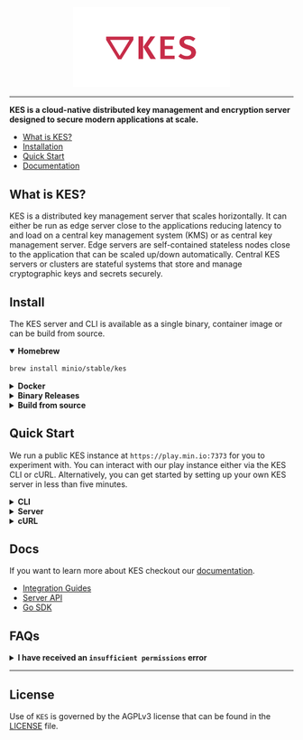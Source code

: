 <p align="center">
  <img src='.github/logo.svg?sanitize=true' width='55%'>
</p>

***

**KES is a cloud-native distributed key management and encryption server designed to secure modern applications at scale.**

 - [What is KES?](#what-is-kes)
 - [Installation](#install)
 - [Quick Start](#quick-start)
 - [Documentation](#docs)
 
## What is KES?

KES is a distributed key management server that scales horizontally. It can either be run as edge server close to the applications
reducing latency to and load on a central key management system (KMS) or as central key management server. Edge servers are
self-contained stateless nodes close to the application that can be scaled up/down automatically. Central KES servers or clusters
are stateful systems that store and manage cryptographic keys and secrets securely.

## Install

The KES server and CLI is available as a single binary, container image or can be build from source.

<details open="true"><summary><b><a name="homebrew">Homebrew</a></b></summary>

```sh
brew install minio/stable/kes
```
</details>

<details><summary><b><a name="docker">Docker</a></b></summary>

Pull the latest release via:
```
docker pull minio/kes
```
</details>

<details><summary><b><a name="binary-releases">Binary Releases</a></b></summary>

| OS       | ARCH    | Binary                                                                                       |
|:--------:|:-------:|:--------------------------------------------------------------------------------------------:|
| Linux    | amd64   | [linux-amd64](https://github.com/minio/kes/releases/latest/download/kes-linux-amd64)         |
| Linux    | arm64   | [linux-arm64](https://github.com/minio/kes/releases/latest/download/kes-linux-arm64)         |
| Linux    | ppc64le | [linux-ppc64le](https://github.com/minio/kes/releases/latest/download/kes-linux-ppc64le)     |
| Linux    | s390x   | [linux-s390x](https://github.com/minio/kes/releases/latest/download/kes-linux-s390x)         |
| Apple M1 | arm64   | [darwin-arm64](https://github.com/minio/kes/releases/latest/download/kes-darwin-arm64)       |
| Apple    | amd64   | [darwin-amd64](https://github.com/minio/kes/releases/latest/download/kes-darwin-amd64)       |
| Windows  | amd64   | [windows-amd64](https://github.com/minio/kes/releases/latest/download/kes-windows-amd64.exe) |

You can also verify the binary with [minisign](https://jedisct1.github.io/minisign/) by downloading the corresponding [`.minisig`](https://github.com/minio/kes/releases/latest) signature file. Then run:
```
minisign -Vm kes-<OS>-<ARCH> -P RWTx5Zr1tiHQLwG9keckT0c45M3AGeHD6IvimQHpyRywVWGbP1aVSGav
```
</details>   
   
<details><summary><b><a name="build-from-source">Build from source</a></b></summary>

Download and install the binary via your Go toolchain:

```sh
go install github.com/minio/kes/cmd/kes@latest
```

</details>
   
## Quick Start
   
We run a public KES instance at `https://play.min.io:7373` for you to experiment with.
You can interact with our play instance either via the KES CLI or cURL. Alternatively, you can
get started by setting up your own KES server in less than five minutes.
   
<details><summary><b>CLI</b></summary>

#### 1. Configure CLI
We point the KES CLI to the KES server at `https://play.min.io:7373` and use the following API key:
```sh
export KES_SERVER=https://play.min.io:7373
export KES_API_KEY=kes:v1:AD9E7FSYWrMD+VjhI6q545cYT9YOyFxZb7UnjEepYDRc
```

#### 3. Create a Key
Next, we can create a new root encryption key - e.g. `my-key`.
```
kes key create my-key
```
> Note that creating a new key will fail with `key already exist` if it already exist.

#### 4. Generate a DEK
Now, you can use that key to derive a new data encryption keys (DEK).
```sh
kes key dek my-key
```
The plaintext part of the DEK would be used by an application to encrypt some data.
The ciphertext part of the DEK would be stored alongside the encrypted data for future
decryption.
   
</details>   
   
<details><summary><b>Server</b></summary>

For a quickstart setup take a look at our [FS guide](https://github.com/minio/kes/wiki/Filesystem-Keystore).
For further references checkout our list of key store [guides](https://github.com/minio/kes/wiki#guides).
   
</details>
   
<details><summary><b>cURL</b></summary>

#### 1. Fetch Admin Credentials

As an initial step, you will need to download the private key and certificate
to authenticate to the KES server as the admin.
```sh
curl -sSL --tlsv1.2 \
   -O 'https://raw.githubusercontent.com/minio/kes/master/root.key' \
   -O 'https://raw.githubusercontent.com/minio/kes/master/root.cert'
```
   
#### 2. Create a Key   
Next, we can create a new root encryption key - e.g. `my-key`.
```sh
curl -sSL --tlsv1.3 \
    --key root.key \
    --cert root.cert \
    -X POST 'https://play.min.io:7373/v1/key/create/my-key'
```
> Note that creating a new key will fail with `key already exist` if it already exist.

#### 3. Generate a DEK
Now, you can use that key to derive a new data encryption keys (DEK).
```sh
curl -sSL --tlsv1.3 \
    --key root.key \
    --cert root.cert \
    --data '{}' \
    -X POST 'https://play.min.io:7373/v1/key/generate/my-key'
```
The plaintext part of the DEK would be used by an application to encrypt some data.
The ciphertext part of the DEK would be stored alongside the encrypted data for future
decryption.

#### 4. Further References
   
For a comprehensive list of REST API endpoints refer to the KES [API overview](https://github.com/minio/kes/wiki/Server-API).
   
</details>

## Docs

If you want to learn more about KES checkout our [documentation](https://github.com/minio/kes/wiki).
 - [Integration Guides](https://github.com/minio/kes/wiki#supported-kms-targets)
 - [Server API](https://github.com/minio/kes/wiki/Server-API)
 - [Go SDK](https://pkg.go.dev/github.com/minio/kes-go)

## FAQs

<details><summary><b>I have received an <code>insufficient permissions</code> error</b></summary>
   
This means that you are using a KES identity that is not allowed to perform a specific operation, like creating or listing keys.

The KES [admin identity](https://github.com/minio/kes/blob/6452cdc079dfae54e4a46102cb4622c80b99776f/server-config.yaml#L8)
can perform any general purpose API operation. You should never experience a `not authorized: insufficient permissions`
error when performing general purpose API operations using the admin identity.

In addition to the admin identity, KES supports a [policy-based](https://github.com/minio/kes/blob/6452cdc079dfae54e4a46102cb4622c80b99776f/server-config.yaml#L77) access control model.
You will receive a `not authorized: insufficient permissions` error in the following two cases:
1. **You are using a KES identity that is not assigned to any policy. KES rejects requests issued by unknown identities.**
   
   This can be fixed by assigning a policy to the identity. Checkout the [examples](https://github.com/minio/kes/blob/6452cdc079dfae54e4a46102cb4622c80b99776f/server-config.yaml#L79-L88).
2. **You are using a KES identity that is assigned to a policy but the policy either not allows or even denies the API call.**
   
   In this case, you have to grant the API permission in the policy assigned to the identity. Checkout the [list of APIs](https://github.com/minio/kes/wiki/Server-API#api-overview).
   For example, when you want to create a key you should allow the `/v1/key/create/<key-name>`. The `<key-name>` can either be a
   specific key name, like `my-key-1` or a pattern allowing arbitrary key names, like `my-key*`.
   
   Also note that deny rules take precedence over allow rules. Hence, you have to make sure that any deny pattern does not
   accidentally matches your API request.

</details>   
   
***

## License
Use of `KES` is governed by the AGPLv3 license that can be found in the [LICENSE](./LICENSE) file.
